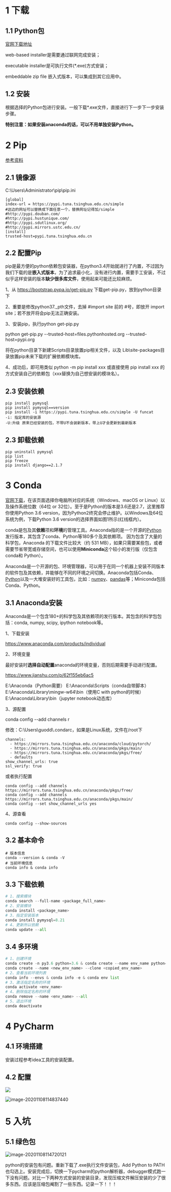 # 1 下载

## 1.1 Python包

[官网下载地址](https://www.python.org/getit/)

web-based installer是需要通过联网完成安装；

executable installer是可执行文件(*.exe)方式安装；

embeddable zip file 嵌入式版本，可以集成到其它应用中。

## 1.2 安装

根据选择的Python包进行安装。一般下载*.exe文件，直接进行下一步下一步安装步骤。

**特别注意：如果安装anaconda的话，可以不用单独安装Python。**

# 2 Pip

[参考资料](https://blog.csdn.net/qq_41582429/article/details/102158562)

## 2.1 镜像源

C:\Users\Administrator\pip\pip.ini

```properties
[global]
index-url = https://pypi.tuna.tsinghua.edu.cn/simple
#这边的网址可以替换成下面任意一个，替换网址记得加/simple
#http://pypi.douban.com/
#http://pypi.hustunique.com/
#http://pypi.sdutlinux.org/
#http://pypi.mirrors.ustc.edu.cn/
[install]
trusted-host=pypi.tuna.tsinghua.edu.cn
```

## 2.2 配置Pip

pip是最方便的python依赖包安装器，在python3.4开始就进行了内置，不过因为我们下载的是**嵌入式版本**，为了追求最小化，没有进行内置，需要手工安装，不过似乎这样安装的版本**缺少很多库文件**，使用起来可能还比较麻烦。

1、从 https://bootstrap.pypa.io/get-pip.py 下载get-pip.py，放到python目录下

2、重要是修改python37._pth文件，去掉 #import site 前的 #号，即放开 import site；若不放开将会pip无法正确安装。

3、安装pip，执行python get-pip.py

python get-pip.py --trusted-host=files.pythonhosted.org --trusted-host=pypi.org

将在python目录下新建Scripts目录放置pip相关文件，以及 Lib\site-packages目录放置pip未来下载的扩展依赖模块库。

4、成功后，即可用类似 python -m pip install xxx 或直接使用 pip install xxx 的方式安装自己的依赖包（xxx替换为自己想安装的模块名）。

## 2.3 安装依赖

```properties
pip install pymysql
pip install pymysql==version
pip install -i https://pypi.tuna.tsinghua.edu.cn/simple -U funcat
-i: 指定库的安装源
-U:升级 原来已经安装的包，不带U不会装新版本，带上U才会更新到最新版本
```

## 2.3 卸载依赖

```properties
pip uninstall pymysql
pip list
pip freeze
pip install django==2.1.7
```

# 3 Conda

[官网下载](https://www.anaconda.com/products/individual)，在该页面选择你电脑所对应的系统（Windows、macOS or Linux）以及操作系统位数（64位 or 32位）。至于是Python的版本是3.6还是2.7，这里推荐你使用Python 3.6 version，因为Python2终究会停止维护。以Windows及64位系统为例，下载Python 3.6 version的选择界面如图1所示(红线框内）。

conda是包及其**依赖**项和**环境**的管理工具。Anaconda指的是一个开源的[Python](https://baike.baidu.com/item/Python)发行版本，其包含了conda、Python等180多个及其依赖项。 因为包含了大量的科学包，Anaconda 的下载文件比较大（约 531 MB），如果只需要某些包，或者需要节省带宽或存储空间，也可以使用**Miniconda**这个较小的发行版（仅包含conda和 Python）。

Anaconda是一个开源的包、环境管理器，可以用于在同一个机器上安装不同版本的软件包及其依赖，并能够在不同的环境之间切换。Anaconda包括Conda、[Python](https://baike.baidu.com/item/Python/407313)以及一大堆安装好的工具包，比如：[numpy](https://baike.baidu.com/item/numpy/5678437)、[pandas](https://baike.baidu.com/item/pandas/17209606)等；Miniconda包括Conda、Python。

## 3.1 Anaconda安装

Anaconda是一个包含180+的科学包及其依赖项的发行版本。其包含的科学包包括：conda, numpy, scipy, ipython notebook等。

1、下载安装

https://www.anaconda.com/products/individual

2、环境变量

最好安装时**选择自动配置**anaconda的环境变量，否则后期需要手动进行配置。

https://www.jianshu.com/p/62f155eb6ac5

E:\Anaconda（Python需要）
E:\Anaconda\Scripts（conda自带脚本）
E:\Anaconda\Library\mingw-w64\bin（使用C with python的时候）
E:\Anaconda\Library\bin（jupyter notebook动态库）

3、源配置

conda config --add channels r

修改：C:\Users\guodd\\.condarc，如果是Linux系统，文件在/root下

```shell
channels:
  - https://mirrors.tuna.tsinghua.edu.cn/anaconda/cloud/pytorch/
  - https://mirrors.tuna.tsinghua.edu.cn/anaconda/pkgs/main/
  - https://mirrors.tuna.tsinghua.edu.cn/anaconda/pkgs/free/
  - defaults
show_channel_urls: true
ssl_verify: true
```

或者执行配置

```properties
conda config --add channels https://mirrors.tuna.tsinghua.edu.cn/anaconda/pkgs/free/
conda config --add channels https://mirrors.tuna.tsinghua.edu.cn/anaconda/pkgs/main/
conda config --set show_channel_urls yes
```

4、源查看

```properties
conda config --show-sources
```

## 3.2 基本命令

```shell
# 版本信息
conda --version & conda -V
# 当前环境信息
conda info & conda info
```

## 3.3 下载依赖

```python
# 1、搜索模块
conda search --full-name <package_full_name>
# 2、安装模块
conda install <package_name>
# 3、指定安装版本
conda install pymysql=8.21
# 4、更新所以依赖
conda update --all
```

## 3.4 多环境

```python
# 1、创建环境
conda create -n py3.6 python=3.6 & conda create --name env_name python=3.6
conda create --name <new_env_name> --clone <copied_env_name>
# 2、查看当前环境列表
conda info --envs & conda info -e & conda env list
# 3、激活指定名称的环境
conda activate <env_name>
# 4、删除指定名称的环境
conda remove --name <env_name> --all
# 5、退出环境
conda deactivate
```

# 4 PyCharm

## 4.1 环境搭建

安装过程参考idea工具的安装配置。

## 4.2 配置

<img src="../../插图/编程语言/Python/python.png"/>



![image-20201108114837440](../../插图/image-20201108114837440.png)

# 5 入坑

## 5.1 绿色包

![image-20201108114720121](../../插图/image-20201108114720121.png)

python的安装包有问题。重新下载了.exe执行文件安装包，Add Python to PATH 也勾选上。安装完成后，切换一下pycharm的python解析器，debugger模式跑一下没有问题。对比一下两种方式安装的安装目录，发现压缩文件解压安装的少了很多东西。应该是压缩包阉割了一些东西。记录一下！！！